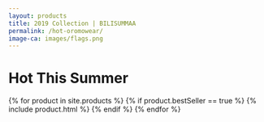 ```yaml
---
layout: products
title: 2019 Collection | BILISUMMAA
permalink: /hot-oromowear/
image-ca: images/flags.png
---
```

<h1 class="mt-5">Hot This Summer</h1>
<section class="row justify-content-center">
    {% for product in site.products %}
    {% if product.bestSeller == true %}
    {% include product.html %}
    {% endif %}
    {% endfor %}
</section>

